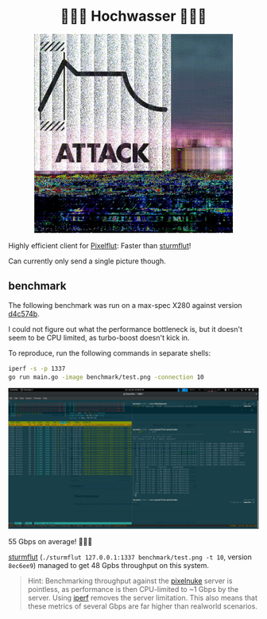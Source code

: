 <h1 align="center" >🌊🌊🌊 Hochwasser 🌊🤽🌊</h1>
<p align="center"><img src="benchmarks/hochwasser_shuffle_vs_ordered.gif"/></p>

Highly efficient client for [Pixelflut]:
Faster than [sturmflut]!

Can currently only send a single picture though.

[pixelflut]: https://cccgoe.de/wiki/Pixelflut
[sturmflut]: https://github.com/TobleMiner/sturmflut

## benchmark
The following benchmark was run on a max-spec X280 against version [d4c574b].

I could not figure out what the performance bottleneck is, but it doesn't seem
to be CPU limited, as turbo-boost doesn't kick in.

To reproduce, run the following commands in separate shells:

```sh
iperf -s -p 1337
go run main.go -image benchmark/test.png -connection 10
```

![screenshot: 55 Gbps of hochwasser](benchmarks/benchmark_x280.png)

55 Gbps on average! 🌊🌊🌊

[sturmflut] (`./sturmflut 127.0.0.1:1337 benchmark/test.png -t 10`, version `8ec6ee9`) managed to get 48 Gpbs throughput on this system.

> Hint: Benchmarking throughput against the [pixelnuke][pixelflut_gh] server is
  pointless, as performance is then CPU-limited to ~1 Gbps by the server.
  Using [iperf] removes the server limitation.
  This also means that these metrics of several Gbps are far higher than
  realworld scenarios.

[d4c574b]: https://github.com/SpeckiJ/Hochwasser/commit/d4c574be103a7bad69349f29402694f51058184c
[pixelflut_gh]: https://github.com/defnull/pixelflut
[iperf]: https://iperf.fr/
